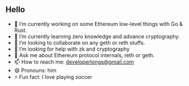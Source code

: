 ## Hello

- 🔭 I’m currently working on some Ethereum low-level things with Go & Rust.
- 🌱 I’m currently learning zero knowledge and advance cryptography.
- 👯 I’m looking to collaborate on any geth or reth stuffs.
- 🤔 I’m looking for help with zk and cryptography
- 💬 Ask me about Ethereum protocol internals, reth or geth.
- 📫 How to reach me: developerlongs@gmail.com
- 😄 Pronouns: him
- ⚡ Fun fact: I love playing soccer

